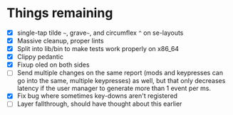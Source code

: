 # Things remaining

- [x] single-tap tilde `~`, grave`~`, and circumflex `^` on se-layouts
- [x] Massive cleanup, proper lints
- [x] Split into lib/bin to make tests work properly on x86_64
- [x] Clippy pedantic
- [x] Fixup oled on both sides
- [ ] Send multiple changes on the same report (mods and keypresses can go into the same, multiple keypresses) 
as well, but that only decreases latency if the user manager to generate more than 1 event per ms.
- [x] Fix bug where sometimes key-downs aren't registered
- [ ] Layer fallthrough, should have thought about this earlier
